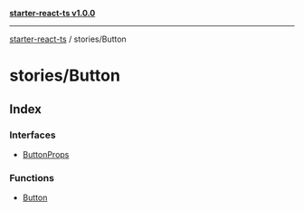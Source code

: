 [**starter-react-ts v1.0.0**](../../README.md)

***

[starter-react-ts](../../modules.md) / stories/Button

# stories/Button

## Index

### Interfaces

- [ButtonProps](interfaces/ButtonProps.md)

### Functions

- [Button](functions/Button.md)
